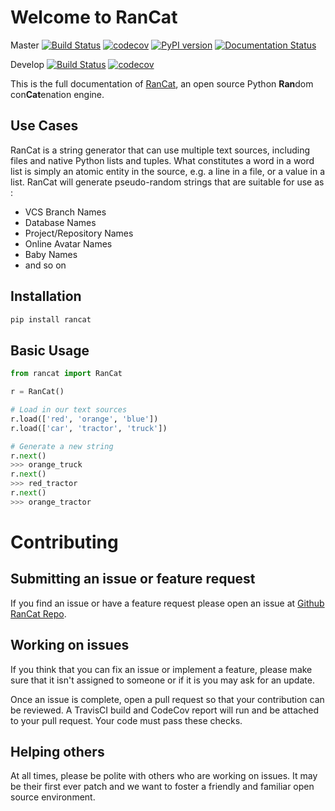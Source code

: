 # Welcome to RanCat
Master
[![Build Status](https://travis-ci.org/mattjegan/rancat.svg?branch=master)](https://travis-ci.org/mattjegan/rancat) [![codecov](https://codecov.io/gh/mattjegan/rancat/branch/master/graph/badge.svg)](https://codecov.io/gh/mattjegan/rancat) [![PyPI version](https://badge.fury.io/py/rancat.svg)](https://badge.fury.io/py/rancat) [![Documentation Status](https://readthedocs.org/projects/rancat/badge/?version=latest)](http://rancat.readthedocs.io/en/latest/?badge=latest)

Develop
[![Build Status](https://travis-ci.org/mattjegan/rancat.svg?branch=develop)](https://travis-ci.org/mattjegan/rancat) [![codecov](https://codecov.io/gh/mattjegan/rancat/branch/develop/graph/badge.svg)](https://codecov.io/gh/mattjegan/rancat)

This is the full documentation of [RanCat](https://github.com/mattjegan/rancat), an open source Python **Ran**dom con**Cat**enation engine.

## Use Cases

RanCat is a string generator that can use multiple text sources, including files and native Python lists and tuples. What constitutes a word in a word list is simply an atomic entity in the source, e.g. a line in a file, or a value in a list. RanCat will generate pseudo-random strings that are suitable for use as :

* VCS Branch Names
* Database Names
* Project/Repository Names
* Online Avatar Names
* Baby Names
* and so on

## Installation

```bash
pip install rancat
```

## Basic Usage

```python
from rancat import RanCat

r = RanCat()

# Load in our text sources
r.load(['red', 'orange', 'blue'])
r.load(['car', 'tractor', 'truck'])

# Generate a new string
r.next()
>>> orange_truck
r.next()
>>> red_tractor
r.next()
>>> orange_tractor
```

# Contributing

## Submitting an issue or feature request

If you find an issue or have a feature request please open an issue at [Github RanCat Repo](https://github.com/mattjegan/rancat).

## Working on issues

If you think that you can fix an issue or implement a feature, please make sure that it isn't assigned to someone or if it is you may ask for an update.

Once an issue is complete, open a pull request so that your contribution can be reviewed. A TravisCI build and CodeCov report will run and be attached to your pull request. Your code must pass these checks.

## Helping others

At all times, please be polite with others who are working on issues. It may be their first ever patch and we want to foster a friendly and familiar open source environment.
